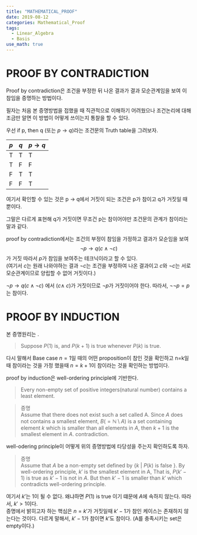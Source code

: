 ```yaml
---
title: "MATHEMATICAL_PROOF"
date: 2019-08-12
categories: Mathematical_Proof
tags:
  - Linear_Algebra
  - Basis
use_math: true
---
```


# PROOF BY CONTRADICTION

Proof by contradiction은 조건을 부정한 뒤 나온 결과가 결과 모순관계임을 보여 이 참임을 증명하는 방법이다.<br>

필자는 처음 본 증명방법을 접했을 때 직관적으로 이해하기 어려웠으나 조건논리에 대해 조금만 알면 이 방법이 어떻게 쓰이는지 통찰을 할 수 있다.<br>

우선 if p, then q (또는 $p \rightarrow  q$)라는 조건문의 Truth table을 그려보자.<br>

| $p$ 	| $q$ 	|  $p \rightarrow  q$ 	|
|---	|---	|---	|
|  T 	|  T 	|  T 	|
|  T 	|  F 	|  F 	|
|  F 	|  T 	|  T 	|
|  F 	|  F 	|  T 	|

여기서 확인할 수 있는 것은 p $\rightarrow$ q에서 거짓이 되는 조건은 p가 참이고 q가 거짓일 때 뿐이다.<br>

그말은 다르게 표현해 q가 거짓이면 무조건 p는 참이어야만 조건문의 관계가 참이라는 말과 같다.<br>

proof by contradiction에서는 조건의 부정이 참임을 가정하고 결과가 모순임을 보여<br>
$$\neg p \rightarrow q(c \land \neg c)$$
가 거짓 따라서 $p$가 참임을 보여주는 테크닉이라고 할 수 있다.<br>
(여기서 $c$는 원래 나와야하는 결과 $\neg c$는 조건을 부정하여 나온 결과이고 $c$와 $\neg c$는 서로 모순관계이므로 양립할 수 없어 거짓이다.)<br>

$\neg p \rightarrow q(c \land \neg c)$ 에서 $(c \land ~c)$가 거짓이므로 $\neg p$가 거짓이어야 한다. 따라서, $\neg \neg p = p$는 참이다.

# PROOF BY INDUCTION

본 증명원리는 .

>Suppose $P(1)$ is, and $P(k+1)$ is true whenever $P(k)$ is true.

다시 말해서
Base case $n=1$일 때의 어떤 proposition이 참인 것을 확인하고 n=k일 때 참이라는 것을 가정 했을때 $n=k+1$이 참이라는 것을 확인하는 방법이다.

proof by induction은 well-ordering principle에 기반한다.

>Every non-empty set of positive integers(natural number) contains a least element.

>증명<br>
>Assume that there does not exist such a set called A. Since $A$ does not contains a smallest element, $B(= \mathbb{N} \setminus A)$ is a set containing element $k$ which is smaller than all elements in $A$, then $k+1$ is the smallest element in $A$. contradiction.

well-odering principle이 어떻게 위의 증명방법에 타당성을 주는지 확인하도록 하자.

>증명<br>
>Assume that $A$ be a non-empty set defined by $\lbrace k$ | $P(k)$ is false $\rbrace$. By well-ordering principle, $k'$ is the smallest element in A, That is, $P(k'-1)$ is true as $k'-1$ is not in $A$. But then $k'-1$ is smaller than $k'$ which contradicts well-ordering principle.

여기서 $k'$는 1이 될 수 없다. 왜냐하면 $P(1)$ is true 이기 떄문에 $A$에 속하지 않는다. 따라서, $k'>1$이다.<br>
증명에서 밝히고자 하는 핵심은 $n=k'$가 거짓일때 $k'-1$가 참인 케이스는 존재하지 않는다는 것이다. 다르게 말해서, $k'-1$가 참이면 $k'$도 참이다. (A를 충족시키는 set은 empty이다.)
